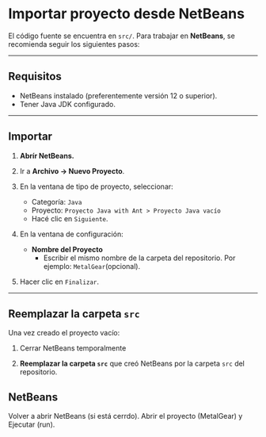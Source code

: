 # Importar proyecto desde NetBeans

El código fuente se encuentra en `src/`. Para trabajar en **NetBeans**, se recomienda seguir los siguientes pasos:

---

## Requisitos

- NetBeans instalado (preferentemente versión 12 o superior).
- Tener Java JDK configurado.

---

## Importar

1. **Abrír NetBeans.**

2. Ir a **Archivo → Nuevo Proyecto**.

3. En la ventana de tipo de proyecto, seleccionar:
   - Categoría: `Java`
   - Proyecto: `Proyecto Java with Ant > Proyecto Java vacío`
   - Hacé clic en `Siguiente`.

4. En la ventana de configuración:
   - **Nombre del Proyecto**
     - Escribir el mismo nombre de la carpeta del repositorio. Por ejemplo: `MetalGear`(opcional).

5. Hacer clic en `Finalizar`.

---

## Reemplazar la carpeta `src`

Una vez creado el proyecto vacío:

1. Cerrar NetBeans temporalmente

2. **Reemplazar la carpeta `src`** que creó NetBeans por la carpeta `src` del repositorio.

## NetBeans

Volver a abrir NetBeans (si está cerrdo).
Abrir el proyecto (MetalGear) y Ejecutar (run).
